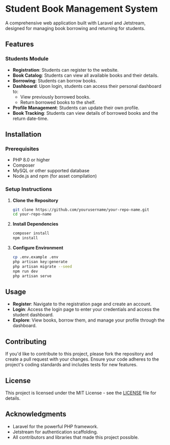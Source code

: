 # Student Book Management System

A comprehensive web application built with Laravel and Jetstream, designed for managing book borrowing and returning for students.

## Features

### Students Module
- **Registration**: Students can register to the website.
- **Book Catalog**: Students can view all available books and their details.
- **Borrowing**: Students can borrow books.
- **Dashboard**: Upon login, students can access their personal dashboard to:
  - View previously borrowed books.
  - Return borrowed books to the shelf.
- **Profile Management**: Students can update their own profile.
- **Book Tracking**: Students can view details of borrowed books and the return date-time.

## Installation

### Prerequisites
- PHP 8.0 or higher
- Composer
- MySQL or other supported database
- Node.js and npm (for asset compilation)

### Setup Instructions

1. **Clone the Repository**
   ```bash
   git clone https://github.com/yourusername/your-repo-name.git
   cd your-repo-name
   
2. **Install Dependencies**
    ```bash
    composer install
    npm install

3.  **Configure Environment**
    ```bash
    cp .env.example .env
    php artisan key:generate
    php artisan migrate --seed
    npm run dev
    php artisan serve
    

## Usage
- **Register**: Navigate to the registration page and create an account.
- **Login**: Access the login page to enter your credentials and access the student dashboard.
- **Explore**: View books, borrow them, and manage your profile through the dashboard.

## Contributing
If you'd like to contribute to this project, please fork the repository and create a pull request with your changes. Ensure your code adheres to the project's coding standards and includes tests for new features.

## License
This project is licensed under the MIT License - see the [LICENSE](LICENSE) file for details.

## Acknowledgments
- Laravel for the powerful PHP framework.
- Jetstream for authentication scaffolding.
- All contributors and libraries that made this project possible.


